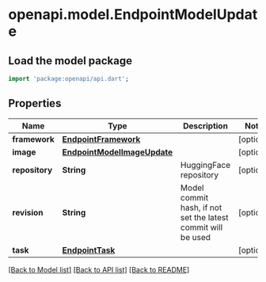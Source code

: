 # openapi.model.EndpointModelUpdate

## Load the model package
```dart
import 'package:openapi/api.dart';
```

## Properties
Name | Type | Description | Notes
------------ | ------------- | ------------- | -------------
**framework** | [**EndpointFramework**](EndpointFramework.md) |  | [optional] 
**image** | [**EndpointModelImageUpdate**](EndpointModelImageUpdate.md) |  | [optional] 
**repository** | **String** | HuggingFace repository | [optional] 
**revision** | **String** | Model commit hash, if not set the latest commit will be used | [optional] 
**task** | [**EndpointTask**](EndpointTask.md) |  | [optional] 

[[Back to Model list]](../README.md#documentation-for-models) [[Back to API list]](../README.md#documentation-for-api-endpoints) [[Back to README]](../README.md)


